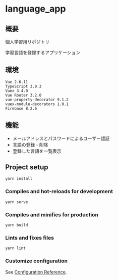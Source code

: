 # language_app
## 概要
個人学習用リポジトリ

学習言語を登録するアプリケーション

## 環境
```
Vue 2.6.11
TypeScript 3.9.3
Vuex 3.4.0
Vue Router 3.2.0
vue-property-decorator 9.1.2
vuex-module-decorators 1.0.1
Firebase 8.2.6
```

## 機能
- メールアドレスとパスワードによるユーザー認証
- 言語の登録・削除
- 登録した言語を一覧表示

## Project setup
```
yarn install
```

### Compiles and hot-reloads for development
```
yarn serve
```

### Compiles and minifies for production
```
yarn build
```

### Lints and fixes files
```
yarn lint
```

### Customize configuration
See [Configuration Reference](https://cli.vuejs.org/config/).
